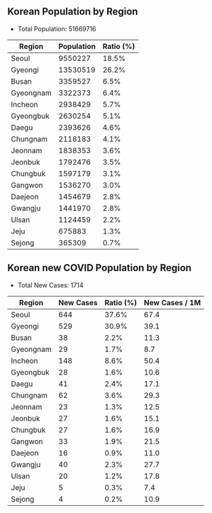 ## Korean Population by Region
- Total Population: 51669716

| Region | Population | Ratio (%) |
| ------ | ---------- | --------- |
| Seoul | 9550227 | 18.5% |
| Gyeongi | 13530519 | 26.2% |
| Busan | 3359527 | 6.5% |
| Gyeongnam | 3322373 | 6.4% |
| Incheon | 2938429 | 5.7% |
| Gyeongbuk | 2630254 | 5.1% |
| Daegu | 2393626 | 4.6% |
| Chungnam | 2118183 | 4.1% |
| Jeonnam | 1838353 | 3.6% |
| Jeonbuk | 1792476 | 3.5% |
| Chungbuk | 1597179 | 3.1% |
| Gangwon | 1536270 | 3.0% |
| Daejeon | 1454679 | 2.8% |
| Gwangju | 1441970 | 2.8% |
| Ulsan | 1124459 | 2.2% |
| Jeju | 675883 | 1.3% |
| Sejong | 365309 | 0.7% |

## Korean new COVID Population by Region
- Total New Cases: 1714

| Region | New Cases | Ratio (%) | New Cases / 1M |
| ------ | --------- | ---------- | ---------------- |
| Seoul | 644 | 37.6% | 67.4 |
| Gyeongi | 529 | 30.9% | 39.1 |
| Busan | 38 | 2.2% | 11.3 |
| Gyeongnam | 29 | 1.7% | 8.7 |
| Incheon | 148 | 8.6% | 50.4 |
| Gyeongbuk | 28 | 1.6% | 10.6 |
| Daegu | 41 | 2.4% | 17.1 |
| Chungnam | 62 | 3.6% | 29.3 |
| Jeonnam | 23 | 1.3% | 12.5 |
| Jeonbuk | 27 | 1.6% | 15.1 |
| Chungbuk | 27 | 1.6% | 16.9 |
| Gangwon | 33 | 1.9% | 21.5 |
| Daejeon | 16 | 0.9% | 11.0 |
| Gwangju | 40 | 2.3% | 27.7 |
| Ulsan | 20 | 1.2% | 17.8 |
| Jeju | 5 | 0.3% | 7.4 |
| Sejong | 4 | 0.2% | 10.9 |
